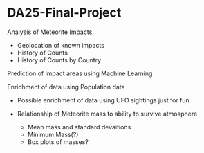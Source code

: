 # DA25-Final-Project

Analysis of Meteorite Impacts
  - Geolocation of known impacts
  - History of Counts
  - History of Counts by Country

Prediction of impact areas using Machine Learning

Enrichment of data using Population data

 - Possible enrichment of data using UFO sightings just for fun

 - Relationship of Meteorite mass to ability to survive atmosphere
    - Mean mass and standard devaitions
    - Minimum Mass(?)
    - Box plots of masses?


  
